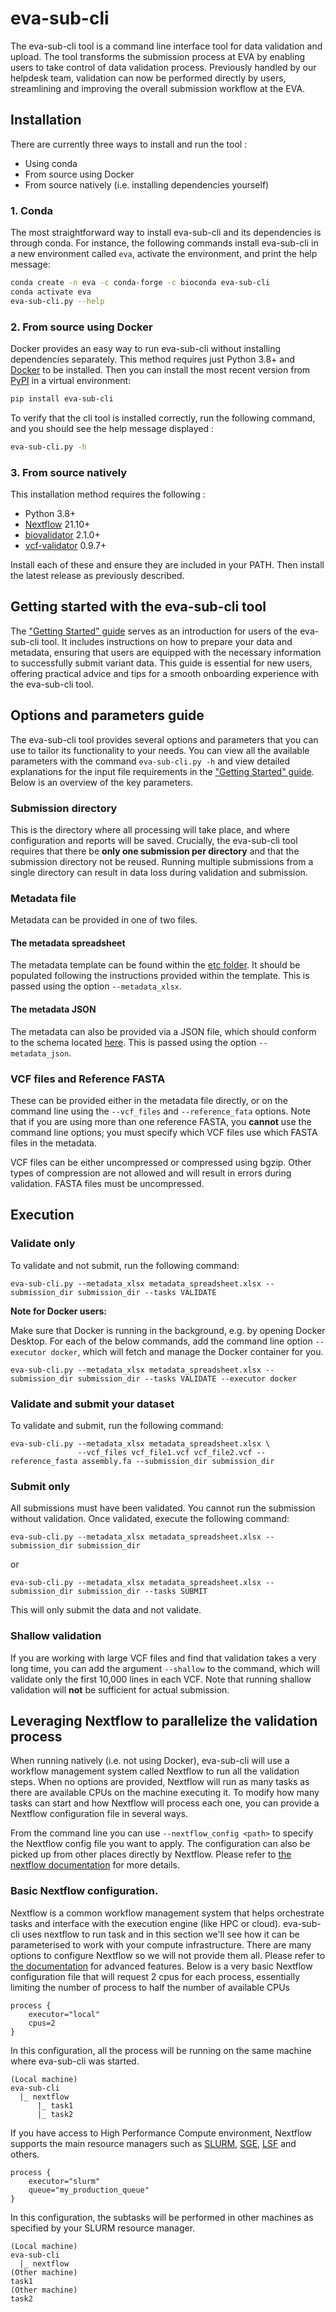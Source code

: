 # eva-sub-cli
The eva-sub-cli tool is a command line interface tool for data validation and upload. The tool transforms the submission process at EVA by enabling users to take control of data validation process. Previously handled by our helpdesk team, validation can now be performed directly by users, streamlining and improving the overall submission workflow at the EVA. 


## Installation

There are currently three ways to install and run the tool : 
- Using conda
- From source using Docker
- From source natively (i.e. installing dependencies yourself)

### 1. Conda

The most straightforward way to install eva-sub-cli and its dependencies is through conda.
For instance, the following commands install eva-sub-cli in a new environment called `eva`, activate the environment, and print
the help message:
```bash
conda create -n eva -c conda-forge -c bioconda eva-sub-cli
conda activate eva
eva-sub-cli.py --help
````

### 2. From source using Docker

Docker provides an easy way to run eva-sub-cli without installing dependencies separately.
This method requires just Python 3.8+ and [Docker](https://docs.docker.com/engine/install/) to be installed.
Then you can install the most recent version from [PyPI](https://pypi.org/project/eva-sub-cli/) in a virtual environment:
```bash
pip install eva-sub-cli
```

To verify that the cli tool is installed correctly, run the following command, and you should see the help message displayed : 
```bash
eva-sub-cli.py -h
```

### 3. From source natively

This installation method requires the following :
* Python 3.8+
* [Nextflow](https://www.nextflow.io/docs/latest/getstarted.html) 21.10+
* [biovalidator](https://github.com/elixir-europe/biovalidator) 2.1.0+
* [vcf-validator](https://github.com/EBIvariation/vcf-validator) 0.9.7+

Install each of these and ensure they are included in your PATH. Then install the latest release as previously described.

## Getting started with the eva-sub-cli tool 

The ["Getting Started" guide](docs/Getting_Started_with_eva_sub_cli.md) serves as an introduction for users of the eva-sub-cli tool. It includes instructions on how to prepare your data and metadata, ensuring that users are equipped with the necessary information to successfully submit variant data. This guide is essential for new users, offering practical advice and tips for a smooth onboarding experience with the eva-sub-cli tool.

## Options and parameters guide

The eva-sub-cli tool provides several options and parameters that you can use to tailor its functionality to your needs.
You can view all the available parameters with the command `eva-sub-cli.py -h` and view detailed explanations for the
input file requirements in the ["Getting Started" guide](docs/Getting_Started_with_eva_sub_cli.md).
Below is an overview of the key parameters.

### Submission directory

This is the directory where all processing will take place, and where configuration and reports will be saved.
Crucially, the eva-sub-cli tool requires that there be **only one submission per directory** and that the submission directory not be reused.
Running multiple submissions from a single directory can result in data loss during validation and submission.

### Metadata file

Metadata can be provided in one of two files.

#### The metadata spreadsheet

The metadata template can be found within the [etc folder](eva_sub_cli/etc/EVA_Submission_template.xlsx). It should be populated following the instructions provided within the template.
This is passed using the option `--metadata_xlsx`.

#### The metadata JSON

The metadata can also be provided via a JSON file, which should conform to the schema located [here](eva_sub_cli/etc/eva_schema.json).
This is passed using the option `--metadata_json`.

### VCF files and Reference FASTA

These can be provided either in the metadata file directly, or on the command line using the `--vcf_files` and `--reference_fata` options.
Note that if you are using more than one reference FASTA, you **cannot** use the command line options; you must specify which VCF files use which FASTA files in the metadata.

VCF files can be either uncompressed or compressed using bgzip.
Other types of compression are not allowed and will result in errors during validation.
FASTA files must be uncompressed.

## Execution

### Validate only

To validate and not submit, run the following command:

```shell
eva-sub-cli.py --metadata_xlsx metadata_spreadsheet.xlsx --submission_dir submission_dir --tasks VALIDATE
```

**Note for Docker users:** 

Make sure that Docker is running in the background, e.g. by opening Docker Desktop.
For each of the below commands, add the command line option `--executor docker`, which will
fetch and manage the Docker container for you. 

```shell
eva-sub-cli.py --metadata_xlsx metadata_spreadsheet.xlsx --submission_dir submission_dir --tasks VALIDATE --executor docker 
```

### Validate and submit your dataset

To validate and submit, run the following command:

```shell
eva-sub-cli.py --metadata_xlsx metadata_spreadsheet.xlsx \
               --vcf_files vcf_file1.vcf vcf_file2.vcf --reference_fasta assembly.fa --submission_dir submission_dir
```


### Submit only

All submissions must have been validated. You cannot run the submission without validation. Once validated, execute the following command:

```shell
eva-sub-cli.py --metadata_xlsx metadata_spreadsheet.xlsx --submission_dir submission_dir
```
or 
```shell
eva-sub-cli.py --metadata_xlsx metadata_spreadsheet.xlsx --submission_dir submission_dir --tasks SUBMIT
```
This will only submit the data and not validate.

### Shallow validation

If you are working with large VCF files and find that validation takes a very long time, you can add the
argument `--shallow` to the command, which will validate only the first 10,000 lines in each VCF. Note that running
shallow validation will **not** be sufficient for actual submission.


## Leveraging Nextflow to parallelize the validation process  

When running natively (i.e. not using Docker), eva-sub-cli will use a workflow management system called Nextflow to run all the validation steps. When no options are provided, Nextflow will run as many tasks as there are available CPUs on the machine executing it. To modify how many tasks can start and how Nextflow will process each one, you can provide a Nextflow configuration file in several ways.

From the command line you can use `--nextflow_config <path>` to specify the Nextflow config file you want to apply. The configuration can also be picked up from other places directly by Nextflow. Please refer to [the nextflow documentation](https://www.nextflow.io/docs/latest/config.html) for more details.

### Basic Nextflow configuration.

Nextflow is a common workflow management system that helps orchestrate tasks and interface with the execution engine (like HPC or cloud). eva-sub-cli uses nextflow to run task and in this section we'll see how it can be parameterised to work with your compute infrastructure. 
There are many options to configure Nextflow so we will not provide them all. Please refer to [the documentation](https://www.nextflow.io/docs/latest/reference/config.html) for advanced features.
Below is a very basic Nextflow configuration file that will request 2 cpus for each process, essentially limiting the number of process to half the number of available CPUs 
```
process {
    executor="local"
    cpus=2
}
```
In this configuration, all the process will be running on the same machine where eva-sub-cli was started.
```
(Local machine)
eva-sub-cli
  |_ nextflow
      |_ task1
      |_ task2
```

If you have access to High Performance Compute environment, Nextflow supports the main resource managers such as [SLURM](https://www.nextflow.io/docs/latest/executor.html#slurm), [SGE](https://www.nextflow.io/docs/latest/executor.html#sge), [LSF](https://www.nextflow.io/docs/latest/executor.html#lsf) and others.
```
process {
    executor="slurm"
    queue="my_production_queue"
}
```

In this configuration, the subtasks will be performed in other machines as specified by your SLURM resource manager.
```
(Local machine)
eva-sub-cli
  |_ nextflow
(Other machine)
task1
(Other machine)
task2
```
